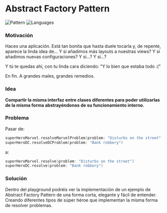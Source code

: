 # Abstract Factory Pattern

![Pattern](https://img.shields.io/badge/Creational-Patterns-green.svg)
![Languages](https://img.shields.io/badge/Language-swift-green.svg)

### Motivación
Haces una aplicación. Está tan bonita que hasta duele tocarla y, de repente, aparece la linda idea de... Y si añadimos más layouts a nuestras views? Y si añadimos nuevas configuraciones? Y si...? Y si...? 

Y tú te quedas ahí, con tu linda cara diciendo: "Y lo bien que estaba todo :("

En fin. A grandes males, grandes remedios.

### Idea
**Compartir la misma interfaz entre clases diferentes para poder utilizarlas de la misma forma abstrayéndonos de su funcionamiento interno.**

### Problema

Pasar de:

```swift
superHeroMarvel.resolveMarvelProblem(problem: "Disturbs on the street")
superHeroDC.resolveDCProblem(problem: "Bank robbery")
```
a:

```swift
superHeroMarvel.resolve(problem: "Disturbs on the street") 
superHeroDC.resolve(problem: "Bank robbery")
```

### Solución

Dentro del playground podréis ver la implementación de un ejemplo de Abstract Factory Pattern de una forma corta, elegante y fácil de entender. Creando diferentes tipos de súper héroe que implementan la misma forma de resolver problemas.
